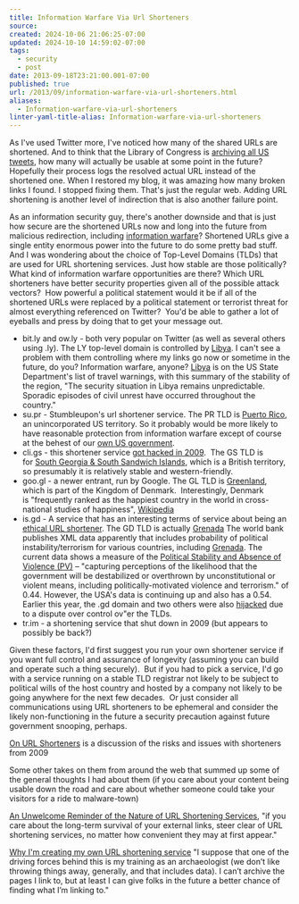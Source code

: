 ```yaml
---
title: Information Warfare Via Url Shorteners
source: 
created: 2024-10-06 21:06:25-07:00
updated: 2024-10-10 14:59:02-07:00
tags:
  - security
  - post
date: 2013-09-18T23:21:00.001-07:00
published: true
url: /2013/09/information-warfare-via-url-shorteners.html
aliases:
  - Information-warfare-via-url-shorteners
linter-yaml-title-alias: Information-warfare-via-url-shorteners
---
```



As I've used Twitter more, I've noticed how many of the shared URLs are shortened. And to think that the Library of Congress is [archiving all US tweets](https://www.businessinsider.com/library-of-congress-is-archiving-all-of-americas-tweets-2013-1), how many will actually be usable at some point in the future? Hopefully their process logs the resolved actual URL instead of the shortened one. When I restored my blog, it was amazing how many broken links I found. I stopped fixing them. That's just the regular web. Adding URL shortening is another level of indirection that is also another failure point.  
  
As an information security guy, there's another downside and that is just how secure are the shortened URLs now and long into the future from malicious redirection, including [information warfare](https://www.fas.org/irp/eprint/snyder/infowarfare.htm)? Shortened URLs give a single entity enormous power into the future to do some pretty bad stuff. And I was wondering about the choice of Top-Level Domains (TLDs) that are used for URL shortening services. Just how stable are those politically? What kind of information warfare opportunities are there? Which URL shorteners have better security properties given all of the possible attack vectors?  How powerful a political statement would it be if all of the shortened URLs were replaced by a political statement or terrorist threat for almost everything referenced on Twitter?  You'd be able to gather a lot of eyeballs and press by doing that to get your message out.  

*   bit.ly and ow.ly - both very popular on Twitter (as well as several others using .ly). The LY top-level domain is controlled by [Libya](https://www.nic.ly/). I can't see a problem with them controlling where my links go now or sometime in the future, do you? Information warfare, anyone? [Libya](https://travel.state.gov/travel/cis_pa_tw/tw/tw_5992.html) is on the US State Department's list of travel warnings, with this summary of the stability of the region, "The security situation in Libya remains unpredictable. Sporadic episodes of civil unrest have occurred throughout the country." 
*   su.pr - Stumbleupon's url shortener service. The PR TLD is [Puerto Rico](https://www.nic.pr/index.asp), an unincorporated US territory. So it probably would be more likely to have reasonable protection from information warfare except of course at the behest of our [own US government](https://www.eff.org/nsa-spying). 
*   cli.gs - this shortener service [got hacked in 2009](https://thenextweb.com/2009/06/16/popular-url-shortener-cligs-hacked/).  The GS TLD is for [South Georgia & South Sandwich Islands](https://nic.gs/), which is a British territory, so presumably it is relatively stable and western-friendly.
*   goo.gl - a newer entrant, run by Google. The GL TLD is [Greenland](https://www.nic.gl/bin/view/Main/), which is part of the Kingdom of Denmark.  Interestingly, Denmark is "frequently ranked as the happiest country in the world in cross-national studies of happiness", [Wikipedia](https://en.wikipedia.org/wiki/Denmark)
*   is.gd - A service that has an interesting terms of service about being an [ethical URL shortener](https://is.gd/ethics.php). The GD TLD is actually [Grenada](https://nic.gd/) The world bank publishes XML data apparently that includes probability of political instability/terrorism for various countries, including [Grenada](https://www.quandl.com/WORLDBANK-World-Bank/GRD_PV_EST-Grenada-Political-Stability-and-Absence-of-Violence-Terrorism-Estimate). The current data shows a measure of the [Political Stability and Absence of Violence (PV)](https://info.worldbank.org/governance/wgi/faq.htm) – "capturing perceptions of the likelihood that the government will be destabilized or overthrown by unconstitutional or violent means, including politically-motivated violence and terrorism." of 0.44. However, the USA's data is continuing up and also has a 0.54. Earlier this year, the .gd domain and two others were also [hijacked](https://domainincite.com/12238-confusion-reigns-over-three-hijacked-cctlds) due to a dispute over control ov"er the TLDs. 
*   tr.im - a shortening service that shut down in 2009 (but appears to possibly be back?) 

Given these factors, I'd first suggest you run your own shortener service if you want full control and assurance of longevity (assuming you can build and operate such a thing securely).  But if you had to pick a service, I'd go with a service running on a stable TLD registrar not likely to be subject to political wills of the host country and hosted by a company not likely to be going anywhere for the next few decades.  Or just consider all communications using URL shorteners to be ephemeral and consider the likely non-functioning in the future a security precaution against future government snooping, perhaps.

  

[On URL Shorteners](https://joshua.schachter.org/2009/04/on-url-shorteners.html) is a discussion of the risks and issues with shorteners from 2009  
  
Some other takes on them from around the web that summed up some of the general thoughts I had about them (if you care about your content being usable down the road and care about whether someone could take your visitors for a ride to malware-town)  
  
[An Unwelcome Reminder of the Nature of URL Shortening Services](https://www.fightaging.org/archives/2010/05/an-unwelcome-reminder-of-the-nature-of-url-shortening-services.php), "if you care about the long-term survival of your external links, steer clear of URL shortening services, no matter how convenient they may at first appear."  
  
[Why I'm creating my own URL shortening service](https://tom.goskar.com/2009/04/16/why-im-creating-my-own-url-shortening-service/) "I suppose that one of the driving forces behind this is my training as an archaeologist (we don’t like throwing things away, generally, and that includes data). I can’t archive the pages I link to, but at least I can give folks in the future a better chance of finding what I’m linking to."